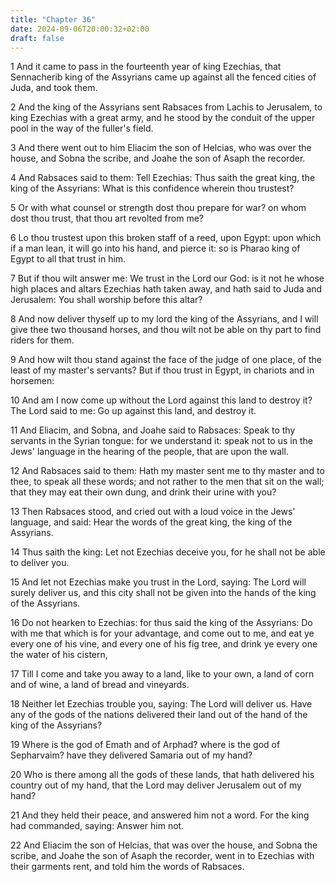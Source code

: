 ```yaml
---
title: "Chapter 36"
date: 2024-09-06T20:00:32+02:00
draft: false
---
```



1 And it came to pass in the fourteenth year of king Ezechias, that Sennacherib king of the Assyrians came up against all the fenced cities of Juda, and took them.

2 And the king of the Assyrians sent Rabsaces from Lachis to Jerusalem, to king Ezechias with a great army, and he stood by the conduit of the upper pool in the way of the fuller's field.

3 And there went out to him Eliacim the son of Helcias, who was over the house, and Sobna the scribe, and Joahe the son of Asaph the recorder.

4 And Rabsaces said to them: Tell Ezechias: Thus saith the great king, the king of the Assyrians: What is this confidence wherein thou trustest?

5 Or with what counsel or strength dost thou prepare for war? on whom dost thou trust, that thou art revolted from me?

6 Lo thou trustest upon this broken staff of a reed, upon Egypt: upon which if a man lean, it will go into his hand, and pierce it: so is Pharao king of Egypt to all that trust in him.

7 But if thou wilt answer me: We trust in the Lord our God: is it not he whose high places and altars Ezechias hath taken away, and hath said to Juda and Jerusalem: You shall worship before this altar?

8 And now deliver thyself up to my lord the king of the Assyrians, and I will give thee two thousand horses, and thou wilt not be able on thy part to find riders for them.

9 And how wilt thou stand against the face of the judge of one place, of the least of my master's servants? But if thou trust in Egypt, in chariots and in horsemen:

10 And am I now come up without the Lord against this land to destroy it? The Lord said to me: Go up against this land, and destroy it.

11 And Eliacim, and Sobna, and Joahe said to Rabsaces: Speak to thy servants in the Syrian tongue: for we understand it: speak not to us in the Jews' language in the hearing of the people, that are upon the wall.

12 And Rabsaces said to them: Hath my master sent me to thy master and to thee, to speak all these words; and not rather to the men that sit on the wall; that they may eat their own dung, and drink their urine with you?

13 Then Rabsaces stood, and cried out with a loud voice in the Jews' language, and said: Hear the words of the great king, the king of the Assyrians.

14 Thus saith the king: Let not Ezechias deceive you, for he shall not be able to deliver you.

15 And let not Ezechias make you trust in the Lord, saying: The Lord will surely deliver us, and this city shall not be given into the hands of the king of the Assyrians.

16 Do not hearken to Ezechias: for thus said the king of the Assyrians: Do with me that which is for your advantage, and come out to me, and eat ye every one of his vine, and every one of his fig tree, and drink ye every one the water of his cistern,

17 Till I come and take you away to a land, like to your own, a land of corn and of wine, a land of bread and vineyards.

18 Neither let Ezechias trouble you, saying: The Lord will deliver us. Have any of the gods of the nations delivered their land out of the hand of the king of the Assyrians?

19 Where is the god of Emath and of Arphad? where is the god of Sepharvaim? have they delivered Samaria out of my hand?

20 Who is there among all the gods of these lands, that hath delivered his country out of my hand, that the Lord may deliver Jerusalem out of my hand?

21 And they held their peace, and answered him not a word. For the king had commanded, saying: Answer him not.

22 And Eliacim the son of Helcias, that was over the house, and Sobna the scribe, and Joahe the son of Asaph the recorder, went in to Ezechias with their garments rent, and told him the words of Rabsaces.

